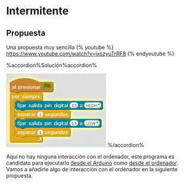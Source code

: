 
# Intermitente

## Propuesta
Una propuesta muy sencilla
{% youtube %} https://www.youtube.com/watch?v=jxszyuTrRF8 {% endyoutube %}



%accordion%Solución%accordion%


<img src="img/ledintermitente.png" width="268" height="197" />
%/accordion%



Aquí no hay ninguna interacción con el ordenador, este programa es candidato para ejecutarlo [desde el Arduino](https://catedu.gitbooks.io/ensena-pensamiento-computacional-con-arduino/content/programa_en_arduino.html) como [desde el ordenador](https://catedu.gitbooks.io/ensena-pensamiento-computacional-con-arduino/content/programa_en_mblock.html).
Vamos a añadirle algo de interacción con el ordenador en la siguiente propuesta.






